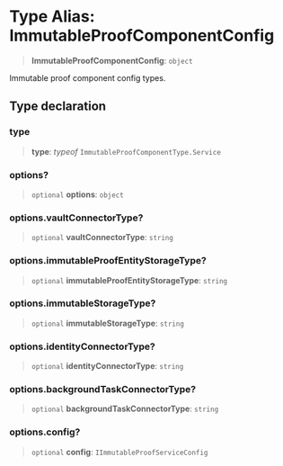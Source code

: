 # Type Alias: ImmutableProofComponentConfig

> **ImmutableProofComponentConfig**: `object`

Immutable proof component config types.

## Type declaration

### type

> **type**: *typeof* `ImmutableProofComponentType.Service`

### options?

> `optional` **options**: `object`

### options.vaultConnectorType?

> `optional` **vaultConnectorType**: `string`

### options.immutableProofEntityStorageType?

> `optional` **immutableProofEntityStorageType**: `string`

### options.immutableStorageType?

> `optional` **immutableStorageType**: `string`

### options.identityConnectorType?

> `optional` **identityConnectorType**: `string`

### options.backgroundTaskConnectorType?

> `optional` **backgroundTaskConnectorType**: `string`

### options.config?

> `optional` **config**: `IImmutableProofServiceConfig`
